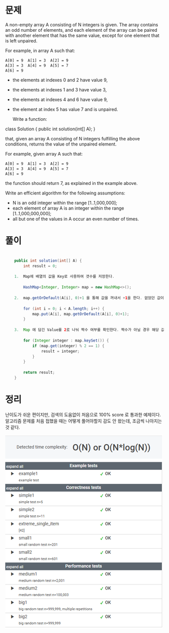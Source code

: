 # 문제

A non-empty array A consisting of N integers is given. The array contains an odd number of elements, and each element of the array can be paired with another element that has the same value, except for one element that is left unpaired.

For example, in array A such that:

    A[0] = 9  A[1] = 3  A[2] = 9
    A[3] = 3  A[4] = 9  A[5] = 7
    A[6] = 9

  - the elements at indexes 0 and 2 have value 9,
  - the elements at indexes 1 and 3 have value 3,
  - the elements at indexes 4 and 6 have value 9,
  - the element at index 5 has value 7 and is unpaired.

    Write a function:

class Solution { public int solution(int[] A); }

that, given an array A consisting of N integers fulfilling the above conditions, returns the value of the unpaired element.

For example, given array A such that:

    A[0] = 9  A[1] = 3  A[2] = 9
    A[3] = 3  A[4] = 9  A[5] = 7
    A[6] = 9

the function should return 7, as explained in the example above.

Write an efficient algorithm for the following assumptions:

  - N is an odd integer within the range [1..1,000,000];
  - each element of array A is an integer within the range [1..1,000,000,000];
  - all but one of the values in A occur an even number of times.

# 풀이

```java

    public int solution(int[] A) {
        int result = 0;
    
    1.  Map에 배열의 값을 Key로 사용하여 갯수를 저장한다.
        
        HashMap<Integer, Integer> map = new HashMap<>();
    
    2.  map.getOrDefault(A[i], 0)+1 을 통해 값을 꺼내서 +1을 한다. 없었던 값이면 Default 로 0 을 가져온 뒤 1을 더한다. 
    
        for (int i = 0; i < A.length; i++) {
            map.put(A[i], map.getOrDefault(A[i], 0)+1);
        }
    
    3.  Map 에 담긴 Value를 2로 나눠 짝수 여부를 확인한다. 짝수가 아닐 경우 해당 값 return
        
        for (Integer integer : map.keySet()) {
            if (map.get(integer) % 2 == 1) {
                result = integer;
            }
        }
    
        return result;
    }

```
# 정리

난이도가 쉬운 편이지만, 검색의 도움없이 처음으로 100% score 로 통과한 예제이다.  
알고리즘 문제를 처음 접했을 때는 어떻게 풀어야할지 감도 안 왔는데, 조금씩 나아지는 것 같다.


![images](../../../../images/img.png)